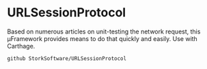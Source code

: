 # URLSessionProtocol

Based on numerous articles on unit-testing the network request, this µFramework provides means to do that quickly and easily. Use with Carthage.

```
github StorkSoftware/URLSessionProtocol
```
